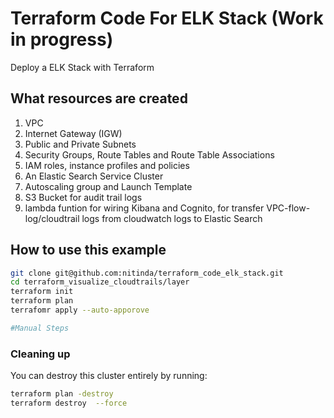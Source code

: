 # Terraform Code For ELK Stack (Work in progress)

Deploy a ELK Stack with Terraform

## What resources are created

1. VPC
2. Internet Gateway (IGW)
3. Public and Private Subnets
4. Security Groups, Route Tables and Route Table Associations
5. IAM roles, instance profiles and policies
6. An Elastic Search Service Cluster
7. Autoscaling group and Launch Template
8. S3 Bucket for audit trail logs
9. lambda funtion for wiring Kibana and Cognito, for transfer VPC-flow-log/cloudtrail logs from cloudwatch logs to Elastic Search


## How to use this example

```bash
git clone git@github.com:nitinda/terraform_code_elk_stack.git
cd terraform_visualize_cloudtrails/layer
terraform init
terraform plan
terrafomr apply --auto-apporove
```


```bash
#Manual Steps
```

### Cleaning up

You can destroy this cluster entirely by running:

```bash
terraform plan -destroy
terraform destroy  --force
```
